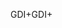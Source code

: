 <span data-ttu-id="44380-101">GDI+</span><span class="sxs-lookup"><span data-stu-id="44380-101">GDI+</span></span>